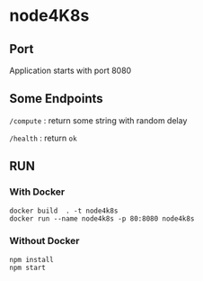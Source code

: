 # node4K8s

## Port

Application starts with port 8080

## Some Endpoints

`/compute` : return some string with random delay

`/health` : return `ok`

## RUN
### With Docker
```
docker build  . -t node4k8s
docker run --name node4k8s -p 80:8080 node4k8s
```

### Without Docker
```
npm install
npm start
```

